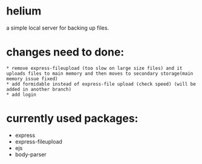 # helium
   a simple local server for backing up files.
   
# changes need to done:
    * remove express-fileupload (too slow on large size files) and it uploads files to main memory and then moves to secondary storage(main memory issue fixed)
    * add formidable instead of express-file upload (check speed) (will be added in another branch)
    * add login
    
# currently used packages:
   * express
   * express-fileupload
   * ejs
   * body-parser

